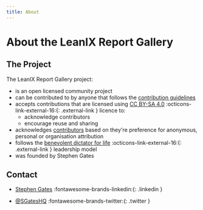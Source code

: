 ```yaml
---
title: About
---
```


# About the LeanIX Report Gallery 

## The Project

The LeanIX Report Gallery project:

- is an open licensed community project 
- can be contributed to by anyone that follows the [contribution guidelines](index.md) 
- accepts contributions that are licensed using [CC BY-SA 4.0](https://creativecommons.org/licenses/by-sa/4.0/) :octicons-link-external-16:{: .external-link } licence to:
	- acknowledge contributors
	- encourage reuse and sharing
- acknowledges [contributors](contributors.md) based on they're preference for anonymous, personal or organisation attribution
- follows the [benevolent dictator for life](https://en.wikipedia.org/wiki/Benevolent_dictator_for_life) :octicons-link-external-16:{: .external-link } leadership model
- was founded by Stephen Gates  

## Contact

- [Stephen Gates][LinkedIn] :fontawesome-brands-linkedin:{: .linkedin } 

- [@SGatesHQ][Twitter] :fontawesome-brands-twitter:{: .twitter } 


[LinkedIn]: https://www.linkedin.com/in/sdgates/ "Stephen Gates on LinkedIn"
[Twitter]: https://twitter.com/SGatesHQ "Stephen Gates on Twitter" 
